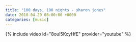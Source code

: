```yaml
---
title: "100 days, 100 nights - sharon jones"
date: 2010-04-29 08:00:00 +0000
categories: [music]
---
```

{% include video id="8ouI5KcyHfE" provider="youtube" %}